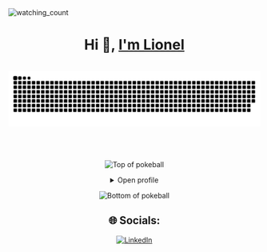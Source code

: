 <img src="https://komarev.com/ghpvc/?username=leofarias85&color=brightgreen" alt="watching_count" />
<!--h1 without bottom border-->


<h1 align="center">Hi 👋,  <a href="https://github.com/Aryagm">I'm Lionel<a></h1>
<Br>
<!--- snake -->
<div align="center">
  <img  src="https://github.com/1999AZZAR/1999AZZAR/blob/main/resources/img/grid-snake.svg"
       alt="snake" /></a>
</div>

<div align="center">
<Br><Br><Br>

![Top of pokeball](https://user-images.githubusercontent.com/44261381/209363264-ac854d3c-2cc2-44c4-928e-8a08d1013f46.png)

<details>
<summary>Open profile</summary>

<div>
 
  <div align=center>
      <a href="https://git.io/typing-svg"><img src="https://readme-typing-svg.demolab.com?font=VT323&size=35&duration=3500&pause=300&color=FF0000&center=true&vCenter=true&width=500&lines=Hey%2C+I'm+Lionel;Welcome+to+my+profile!;Description+of+myself%3A;Full+Stack+Developer;enthusiast; fast learning" alt="Typing SVG" /></a>
  </div>
  <p1>I am a full stack web developer with a strong focus on delivering quality and optimizing performance. My passion for technology drives me to continuously acquire new knowledge and go the extra mile to accomplish tasks effectively.

I am actively seeking opportunities to join a dynamic software development team where I can leverage my skills and experience to create impactful products. Web development is a particular area of interest for me.

I firmly believe that I can be a valuable addition to any team. I'm dedicated, a collaborative team player, and committed to exceeding expectations.

Embarking on my journey as a full stack web developer fills me with enthusiasm. I am confident in my ability to make substantial contributions to the technology industry.</p1>


# 💻 Tech Stack:
![CSS3](https://img.shields.io/badge/css3-%231572B6.svg?style=for-the-badge&logo=css3&logoColor=white) ![HTML5](https://img.shields.io/badge/html5-%23E34F26.svg?style=for-the-badge&logo=html5&logoColor=white) ![JavaScript](https://img.shields.io/badge/javascript-%23323330.svg?style=for-the-badge&logo=javascript&logoColor=%23F7DF1E) ![Python](https://img.shields.io/badge/python-%23007ACC.svg?style=for-the-badge&logo=python&logoColor=white) ![pandas](https://img.shields.io/badge/pandas-%234285F4.svg?style=for-the-badge&logo=pandas&logoColor=white) ![less](https://img.shields.io/badge/less-%23000000.svg?style=for-the-badge&logo=less&logoColor=white) ![Bootstrap](https://img.shields.io/badge/bootstrap-%23563D7C.svg?style=for-the-badge&logo=bootstrap&logoColor=white) ![Express.js](https://img.shields.io/badge/express.js-%23404d59.svg?style=for-the-badge&logo=express&logoColor=%2361DAFB) ![NPM](https://img.shields.io/badge/NPM-%23000000.svg?style=for-the-badge&logo=npm&logoColor=white)  ![NodeJS](https://img.shields.io/badge/node.js-6DA55F?style=for-the-badge&logo=node.js&logoColor=white) ![React](https://img.shields.io/badge/react-%2320232a.svg?style=for-the-badge&logo=react&logoColor=%2361DAFB) ![React Router](https://img.shields.io/badge/React_Router-CA4245?style=for-the-badge&logo=react-router&logoColor=white) ![Redux](https://img.shields.io/badge/redux-%23593d88.svg?style=for-the-badge&logo=redux&logoColor=white) ![SASS](https://img.shields.io/badge/SASS-hotpink.svg?style=for-the-badge&logo=SASS&logoColor=white) ![Styled Components](https://img.shields.io/badge/styled--components-DB7093?style=for-the-badge&logo=styled-components&logoColor=white)  ![Webpack](https://img.shields.io/badge/webpack-%238DD6F9.svg?style=for-the-badge&logo=webpack&logoColor=black) ![Postgres](https://img.shields.io/badge/postgres-%23316192.svg?style=for-the-badge&logo=postgresql&logoColor=white) ![Adobe After Effects](https://img.shields.io/badge/Adobe%20After%20Effects-9999FF.svg?style=for-the-badge&logo=Adobe%20After%20Effects&logoColor=white) ![Adobe Illustrator](https://img.shields.io/badge/adobeillustrator-%23FF9A00.svg?style=for-the-badge&logo=adobeillustrator&logoColor=white) ![Adobe Photoshop](https://img.shields.io/badge/adobephotoshop-%2331A8FF.svg?style=for-the-badge&logo=adobephotoshop&logoColor=white) ![Adobe XD](https://img.shields.io/badge/Adobe%20XD-470137?style=for-the-badge&logo=Adobe%20XD&logoColor=#FF61F6 ) ![excel](https://img.shields.io/badge/excel-%2331A8FF.svg?style=for-the-badge&logo=microsoftexcel&logoColor=white) ![typescript](https://img.shields.io/badge/typescript-%2331A8FF.svg?style=for-the-badge&logo=typescript&logoColor=white)

<Br><Br>
![lionel Top Langs](https://github-readme-stats.vercel.app/api/top-langs/?username=leofarias85&theme=tokyonight&layout=compact)
</div>

</details>

![Bottom of pokeball](https://user-images.githubusercontent.com/44261381/209363271-905d2a5e-8a18-44c0-a450-45dddd4d5036.png)

## 🌐 Socials:
[![LinkedIn](https://img.shields.io/badge/LinkedIn-%230077B5.svg?logo=linkedin&logoColor=white)](https://www.linkedin.com/in/lionel-farias-250237210/)




